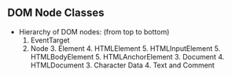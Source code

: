 ## DOM Node Classes
- Hierarchy of DOM nodes: (from top to bottom)
  1. EventTarget
  2. Node
     3. Element
        4. HTMLElement
          5. HTMLInputElement
          5. HTMLBodyElement
          5. HTMLAnchorElement
     3. Document
        4. HTMLDocument
     3. Character Data
        4. Text and Comment
